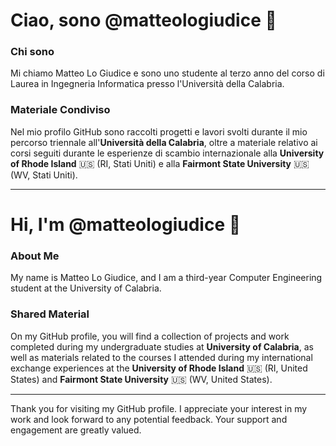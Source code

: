 # Ciao, sono @matteologiudice 🚀

### Chi sono
Mi chiamo Matteo Lo Giudice e sono uno studente al terzo anno del corso di Laurea in Ingegneria Informatica presso l'Università della Calabria.

### Materiale Condiviso
Nel mio profilo GitHub sono raccolti progetti e lavori svolti durante il mio percorso triennale all'**Università della Calabria**, oltre a materiale relativo ai corsi seguiti durante le esperienze di scambio internazionale alla **University of Rhode Island** 🇺🇸 (RI, Stati Uniti) e alla **Fairmont State University** 🇺🇸 (WV, Stati Uniti).

---

# Hi, I'm @matteologiudice 🚀

### About Me
My name is Matteo Lo Giudice, and I am a third-year Computer Engineering student at the University of Calabria.

### Shared Material
On my GitHub profile, you will find a collection of projects and work completed during my undergraduate studies at **University of Calabria**, as well as materials related to the courses I attended during my international exchange experiences at the **University of Rhode Island** 🇺🇸 (RI, United States) and **Fairmont State University** 🇺🇸 (WV, United States).

---

Thank you for visiting my GitHub profile. I appreciate your interest in my work and look forward to any potential feedback. Your support and engagement are greatly valued.

<!---
matteologiudice/matteologiudice is a ✨ special ✨ repository because its `README.md` (this file) appears on your GitHub profile.
You can click the Preview link to take a look at your changes.
--->
